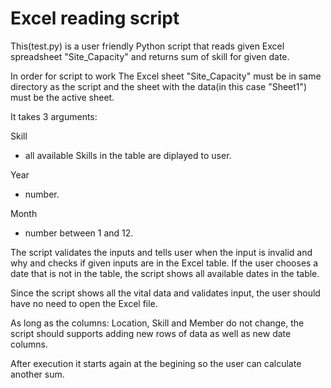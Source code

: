 # Excel reading script

This(test.py) is a user friendly Python script that reads given Excel spreadsheet "Site_Capacity" and returns sum of skill for given date. 

In order for script to work The Excel sheet "Site_Capacity" must be in same directory as the script and the sheet with the data(in this case "Sheet1") must be the active sheet.

It takes 3 arguments: 

Skill
  - all available Skills in the table are diplayed to user.
  
  Year
  - number.
  
Month
  - number between 1 and 12.
  
The script validates the inputs and tells user when the input is invalid and why and checks if given inputs are in the Excel table.
If the user chooses a date that is not in the table, the script shows all available dates in the table.

Since the script shows all the vital data and validates input, the user should have no need to open the Excel file.

As long as the columns: Location, Skill and Member do not change, the script should supports adding new rows of data as well as new date columns.

After execution it starts again at the begining so the user can calculate another sum.






